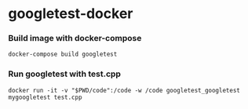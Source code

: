 # googletest-docker

### Build image with docker-compose
`docker-compose build googletest`

### Run googletest with test.cpp
`docker run -it -v "$PWD/code":/code -w /code googletest_googletest mygoogletest test.cpp`